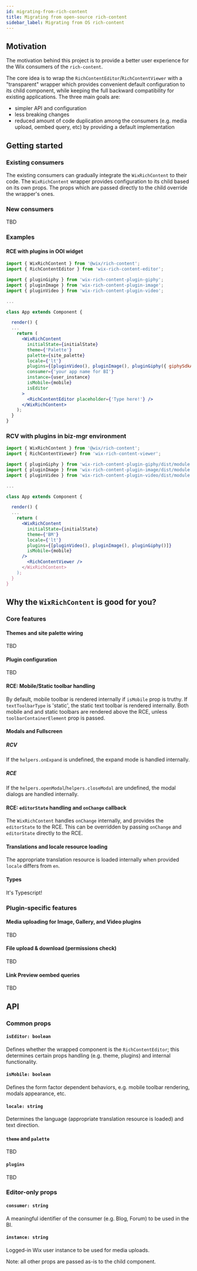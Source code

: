 ```yaml
---
id: migrating-from-rich-content
title: Migrating from open-source rich-content
sidebar_label: Migrating from OS rich-content
---
```


## Motivation

The motivation behind this project is to provide a better user experience for the Wix consumers of the `rich-content`.

The core idea is to wrap the `RichContentEditor`/`RichContentViewer` with a "transparent" wrapper which provides convenient default configuration to its child component, while keeping the full backward compatibility for existing applications. The three main goals are:

- simpler API and configuration
- less breaking changes
- reduced amount of code duplication among the consumers (e.g. media upload, oembed query, etc) by providing a default implementation

## Getting started

### Existing consumers

The existing consumers can gradually integrate the `WixRichContent` to their code. The `WixRichContent` wrapper provides configuration to its child based on its own props. The props which are passed directly to the child override the wrapper's ones.

### New consumers

TBD

### Examples

#### RCE with plugins in OOI widget

```jsx
import { WixRichContent } from '@wix/rich-content';
import { RichContentEditor } from 'wix-rich-content-editor';

import { pluginGiphy } from 'wix-rich-content-plugin-giphy';
import { pluginImage } from 'wix-rich-content-plugin-image';
import { pluginVideo } from 'wix-rich-content-plugin-video';

...

class App extends Component {

  render() {
  ...
    return (
      <WixRichContent
        initialState={initialState}
        theme={'Palette'}
        palette={site_palette}
        locale={'lt'}
        plugins={[pluginVideo(), pluginImage(), pluginGiphy({ giphySdkApiKey: 'secret_key' })]}
        consumer={'your app name for BI'}
        instance={user_instance}
        isMobile={mobile}
        isEditor
      >
        <RichContentEditor placeholder={'Type here!'} />
      </WixRichContent>
    );
  }
}
```

### RCV with plugins in biz-mgr environment

```jsx
import { WixRichContent } from '@wix/rich-content';
import { RichContentViewer} from 'wix-rich-content-viewer';

import { pluginGiphy } from 'wix-rich-content-plugin-giphy/dist/module.viewer.cjs';
import { pluginImage } from 'wix-rich-content-plugin-image/dist/module.viewer.cjs';
import { pluginVideo } from 'wix-rich-content-plugin-video/dist/module.viewer.cjs';

...

class App extends Component {

  render() {
  ...
    return (
      <WixRichContent
        initialState={initialState}
        theme={'BM'}
        locale={'lt'}
        plugins={[pluginVideo(), pluginImage(), pluginGiphy()]}
        isMobile={mobile}
      />
        <RichContentViewer />
      </WixRichContent>
    );
  }
}
```

## Why the `WixRichContent` is good for you?

### Core features

#### Themes and site palette wiring

TBD

#### Plugin configuration

TBD

#### RCE: Mobile/Static toolbar handling

By default, mobile toolbar is rendered internally if `isMobile` prop is truthy. If `textToolbarType` is 'static', the static text toolbar is rendered internally. Both mobile and and static toolbars are rendered above the RCE, unless `toolbarContainerElement` prop is passed.

#### Modals and Fullscreen

##### RCV

If the `helpers.onExpand` is undefined, the expand mode is handled internally.

##### RCE

If the `helpers.openModal`/`helpers.closeModal` are undefined, the modal dialogs are handled internally.

#### RCE: `editorState` handling and `onChange` callback

The `WixRichContent` handles `onChange` internally, and provides the `editorState` to the RCE. This can be overridden by passing `onChange` and `editorState` directly to the RCE.

#### Translations and locale resource loading

The appropriate translation resource is loaded internally when provided `locale` differs from `en`.

#### Types

It's Typescript!

### Plugin-specific features

#### Media uploading for Image, Gallery, and Video plugins

TBD

#### File upload & download (permissions check)

TBD

#### Link Preview oembed queries

TBD

## API

### Common props

#### `isEditor: boolean`

Defines whether the wrapped component is the `RichContentEditor`; this determines certain props handling (e.g. theme, plugins) and internal functionality.

#### `isMobile: boolean`

Defines the form factor dependent behaviors, e.g. mobile toolbar rendering, modals appearance, etc.

#### `locale: string`

Determines the language (appropriate translation resource is loaded) and text direction.

#### `theme` and `palette`

TBD

#### `plugins`

TBD

### Editor-only props

#### `consumer: string`

A meaningful identifier of the consumer (e.g. Blog, Forum) to be used in the BI.

#### `instance: string`

Logged-in Wix user instance to be used for media uploads.

Note: all other props are passed as-is to the child component.
